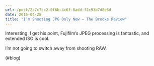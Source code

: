 ```yaml
---
url: /post/2c7c7cc2-0f6b-4c6f-8add-f2c93b7d8e5d
date: 2015-04-28
title: "I’m Shooting JPG Only Now — The Brooks Review"
---
```


Interesting. I get his point, Fujifilm&#8217;s JPEG processing is fantastic, and extended ISO is cool.



I&#8217;m not going to switch away from shooting RAW.



(#blog)
